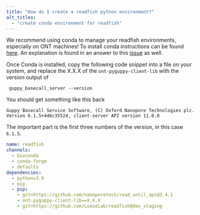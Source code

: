 ```yaml
---
title: "How do I create a readfish python environment?"
alt_titles:
  - "create conda environment for readfish"
---
```


We recommend using conda to manage your readfish environments, especially on ONT machines!
To install conda instructions can be found [here](https://docs.conda.io/projects/conda/en/latest/user-guide/install/index.html#regular-installation).
An explanation is found in an answer to this [issue](https://github.com/LooseLab/readfish/issues/124#issuecomment-759599319) as well.

Once Conda is installed, copy the following code snippet into a file on your system, and replace the X.X.X of the `ont-pyguppy-client-lib` with the version output of

```console
 guppy_basecall_server --version
```

You should get something like this back

    Guppy Basecall Service Software, (C) Oxford Nanopore Technologies plc. Version 6.1.5+446c35524, client-server API version 11.0.0

The important part is the first three numbers of the version, in this case `6.1.5`.

```yaml
name: readfish
channels:
  - bioconda
  - conda-forge
  - defaults
dependencies:
  - python=3.9
  - pip
  - pip:
    - git+https://github.com/nanoporetech/read_until_api@3.4.1
    - ont-pyguppy-client-lib==X.X.X
    - git+https://github.com/LooseLab/readfish@dev_staging
```

